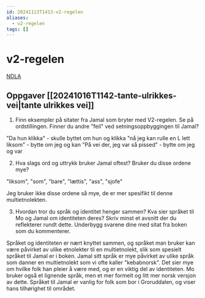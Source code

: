 ```yaml
---
id: 20241113T1413-v2-regelen
aliases:
  - v2-regelen
tags: []
---
```


# v2-regelen

[NDLA](https://ndla.no/subject:c02a4ac1-3121-4985-b7b2-cf158502a960/topic:a5cda9c8-a84b-4dc1-a44d-7fbfbdf55d98/topic:d7199ca8-e8a2-4f22-bf35-44c8f1fc2d31/resource:645e42db-b476-4e1e-bc6d-0e63967dd563)

## Oppgaver [[20241016T1142-tante-ulrikkes-vei|tante ulrikkes vei]]

1. Finn eksempler på sitater fra Jamal som bryter med V2-regelen. Se på ordstillingen. Finner du andre "feil" ved setningsoppbyggingen til Jamal?

"Da hun klikka" - skulle byttet om hun og klikka
"nå jeg kan rulle en L lett liksom" - bytte om jeg og kan
"På vei der, jeg var så pissed" - bytte om jeg og var

2. Hva slags ord og uttrykk bruker Jamal oftest? Bruker du disse ordene mye?

"liksom", "som", "bare", "lættis", "ass", "sjofe"

Jeg bruker ikke disse ordene så mye, de er mer spesifikt til denne multietnolekten.

3. Hvordan tror du språk og identitet henger sammen? Kva sier språket til Mo og Jamal om identiteten deres? Skriv minst et avsnitt der du reflekterer rundt dette. Underbygg svarene dine med sitat fra boken som du kommenterer.

Språket og identiteten er nært knyttet sammen, og språket man bruker kan være påvirket av ulike etnolekter til en multietnolekt, slik som spesielt språket til Jamal er i boken. Jamal sitt språk er mye påvirket av ulike språk som danner en multietnolekt som vi ofte kaller "kebabnorsk". Det sier mye om hvilke folk han pleier å være med, og er en viktig del av identiteten. Mo bruker også et lignende språk, men et mer formelt og litt mer norsk versjon av dette. Språket til Jamal er vanlig for folk som bor i Groruddalen, og viser hans tilhørighet til området.
